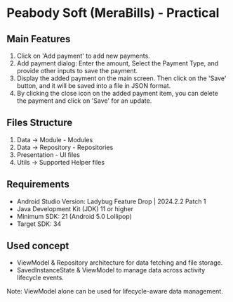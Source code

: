 # Peabody Soft (MeraBills) - Practical


## Main Features 
1. Click on 'Add payment' to add new payments.
2. Add payment dialog: Enter the amount, Select the Payment Type, and provide other inputs to save the payment.
3. Display the added payment on the main screen. Then click on the 'Save' button, and it will be saved into a file in JSON format.
4. By clicking the close icon on the added payment item, you can delete the payment and click on 'Save' for an update.

## Files Structure 

1. Data -> Module - Modules
2. Data -> Repository - Repositories
3. Presentation - UI files
4. Utils -> Supported Helper files

## Requirements 

- Android Studio Version: Ladybug Feature Drop | 2024.2.2 Patch 1 
- Java Development Kit (JDK) 11 or higher
- Minimum SDK: 21 (Android 5.0 Lollipop)
- Target SDK: 34


## Used concept

- ViewModel & Repository architecture for data fetching and file storage.
- SavedInstanceState & ViewModel to manage data across activity lifecycle events.

Note: ViewModel alone can be used for lifecycle-aware data management.


   
